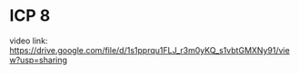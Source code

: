 # ICP 8
 
 
video link: https://drive.google.com/file/d/1s1pprqu1FLJ_r3m0yKQ_s1vbtGMXNy91/view?usp=sharing

